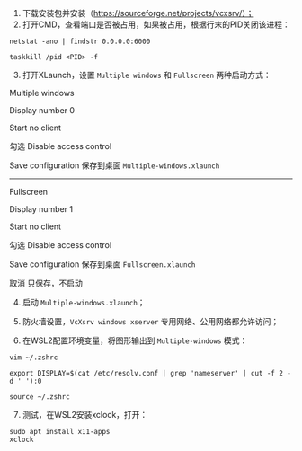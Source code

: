 1. 下载安装包并安装（https://sourceforge.net/projects/vcxsrv/）；
2. 打开CMD，查看端口是否被占用，如果被占用，根据行末的PID关闭该进程：
```
netstat -ano | findstr 0.0.0.0:6000

taskkill /pid <PID> -f
```
3. 打开XLaunch，设置 `Multiple windows` 和 `Fullscreen` 两种启动方式：

Multiple windows

Display number  0

Start no client

勾选 Disable access control

Save configuration  保存到桌面 `Multiple-windows.xlaunch`

------

Fullscreen

Display number  1

Start no client

勾选 Disable access control

Save configuration  保存到桌面 `Fullscreen.xlaunch`

取消  只保存，不启动

4. 启动 `Multiple-windows.xlaunch`；

5. 防火墙设置，`VcXsrv windows xserver` 专用网络、公用网络都允许访问；

6. 在WSL2配置环境变量，将图形输出到 `Multiple-windows` 模式：

```
vim ~/.zshrc

export DISPLAY=$(cat /etc/resolv.conf | grep 'nameserver' | cut -f 2 -d ' '):0

source ~/.zshrc
```

7. 测试，在WSL2安装xclock，打开：

```
sudo apt install x11-apps
xclock
```